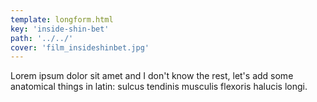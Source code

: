 ```yaml
---
template: longform.html
key: 'inside-shin-bet'
path: '../../'
cover: 'film_insideshinbet.jpg'
---
```


Lorem ipsum dolor sit amet and I don't know the rest, let's add some anatomical things in latin: sulcus tendinis musculis flexoris halucis longi.